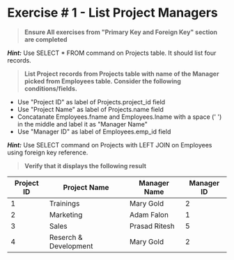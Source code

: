 # Exercise # 1 - List Project Managers

> **Ensure All exercises from "Primary Key and Foreign Key" section are completed**

***Hint:*** Use SELECT * FROM command on Projects table. It should list four records.

> **List Project records from Projects table with name of the Manager picked from Employees table. Consider the following conditions/fields.**

- Use "Project ID" as label of Projects.project_id field 
- Use "Project Name" as label of Projects.name field 
- Concatanate Employees.fname and Employees.lname with a space (' ') in the middle and label it as "Manager Name"
- Use "Manager ID" as label of Employees.emp_id field 

***Hint:*** Use SELECT command on Projects with LEFT JOIN on Employees using foreign key reference.

> **Verify that it displays the following result**

|Project ID|Project Name|Manager Name|Manager ID|
|---|---|---|---| 
|1|	Trainings|	Mary Gold|	2|
|2|	Marketing|	Adam Falon|	1|
|3|	Sales|	Prasad Ritesh|	5|
|4|	Reserch & Development|	Mary Gold|	2|
